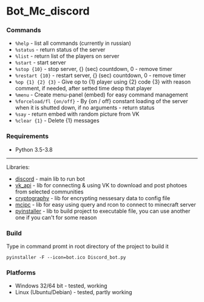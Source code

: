 # Bot_Mc_discord
### Commands
* `%help` - list all commands (currently in russian)
* `%status` - return status of the server
* `%list` - return list of the players on server
* `%start` - start server
* `%stop {10}` - stop server, {} (sec) countdown, 0 - remove timer
* `%restart {10}` - restart server, {} (sec) countdown, 0 - remove timer
* `%op {1} {2} {3}` - Give op to {1} player using {2} code {3} with reason comment, if needed, after setted time deop that player
* `%menu` - Create menu-panel (embed) for easy command management
* `%forceload/fl {on/off}` - By {on / off} constant loading of the server when it is shutted down, if no arguments - return status
* `%say` - return embed with random picture from VK
* `%clear {1}` - Delete {1} messages
### Requirements
* Python 3.5-3.8
____________
Libraries: 
* [discord](https://github.com/Rapptz/discord.py) - main lib to run bot
* [vk_api](https://github.com/python273/vk_api) - lib for connecting & using VK to download and post photoes from selected communities
* [cryptography](https://github.com/pyca/cryptography) - lib for encrypting nessesary data to config file
* [mcipc](https://github.com/conqp/mcipc) - lib for easy using query and rcon to connect to minecraft server
* [pyinstaller](https://github.com/pyinstaller/pyinstaller) - lib to build project to executable file, you can use another one if you can't for some reason
### Build
Type in command promt in root directory of the project to build it
```
pyinstaller -F --icon=bot.ico Discord_bot.py
```
### Platforms
* Windows 32/64 bit - tested, working
* Linux (Ubuntu/Debian) - tested, partly working
